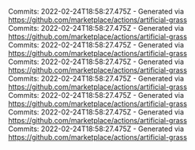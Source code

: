 Commits: 2022-02-24T18:58:27.475Z - Generated via https://github.com/marketplace/actions/artificial-grass
<br>
Commits: 2022-02-24T18:58:27.475Z - Generated via https://github.com/marketplace/actions/artificial-grass
<br>
Commits: 2022-02-24T18:58:27.475Z - Generated via https://github.com/marketplace/actions/artificial-grass
<br>
Commits: 2022-02-24T18:58:27.475Z - Generated via https://github.com/marketplace/actions/artificial-grass
<br>
Commits: 2022-02-24T18:58:27.475Z - Generated via https://github.com/marketplace/actions/artificial-grass
<br>
Commits: 2022-02-24T18:58:27.475Z - Generated via https://github.com/marketplace/actions/artificial-grass
<br>
Commits: 2022-02-24T18:58:27.475Z - Generated via https://github.com/marketplace/actions/artificial-grass
<br>
Commits: 2022-02-24T18:58:27.475Z - Generated via https://github.com/marketplace/actions/artificial-grass
<br>
